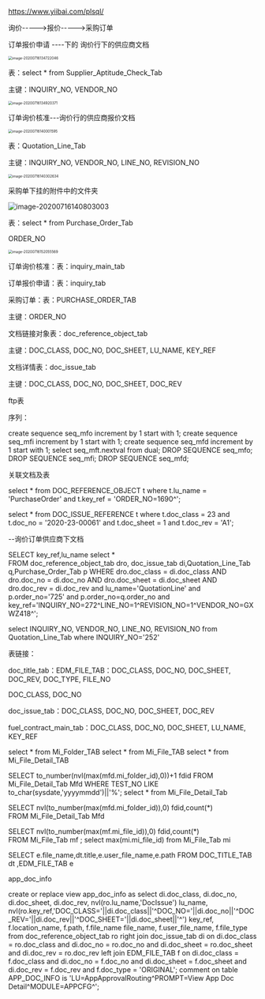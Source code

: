https://www.yiibai.com/plsql/

询价----->报价----->采购订单



订单报价申请 ----下的    询价行下的供应商文档

<img src="D:\E\Typora\bj\Work_note\July\7_16.assets\image-20200716134722046.png" alt="image-20200716134722046" style="zoom:50%;" />

表：select * from Supplier_Aptitude_Check_Tab

主键：INQUIRY_NO, VENDOR_NO

<img src="D:\E\Typora\bj\Work_note\July\7_16.assets\image-20200716134920371.png" alt="image-20200716134920371" style="zoom:50%;" />

订单询价核准---询价行的供应商报价文档

<img src="D:\E\Typora\bj\Work_note\July\7_16.assets\image-20200716140001595.png" alt="image-20200716140001595" style="zoom:50%;" />

表：Quotation_Line_Tab

主键：INQUIRY_NO, VENDOR_NO, LINE_NO, REVISION_NO

<img src="D:\E\Typora\bj\Work_note\July\7_16.assets\image-20200716140302634.png" alt="image-20200716140302634" style="zoom:50%;" />

采购单下挂的附件中的文件夹

![image-20200716140803003](D:\E\Typora\bj\Work_note\July\7_16.assets\image-20200716140803003.png)

表：select * from Purchase_Order_Tab

ORDER_NO

<img src="D:\E\Typora\bj\Work_note\July\7_16.assets\image-20200716152055569.png" alt="image-20200716152055569" style="zoom:50%;" />





订单询价核准：表：inquiry_main_tab

订单报价申请：表：inquiry_tab

采购订单：表：PURCHASE_ORDER_TAB

主键：ORDER_NO

文档链接对象表：doc_reference_object_tab

主键：DOC_CLASS, DOC_NO, DOC_SHEET, LU_NAME, KEY_REF

文档详情表：doc_issue_tab

主键：DOC_CLASS, DOC_NO, DOC_SHEET, DOC_REV

ftp表



序列：

create sequence seq_mfo increment by 1 start with 1;
create sequence seq_mfi increment by 1 start with 1;
create sequence seq_mfd increment by 1 start with 1;
 select seq_mft.nextval from dual;
 DROP SEQUENCE seq_mfo;
DROP SEQUENCE seq_mfi;
DROP SEQUENCE seq_mfd;

关联文档及表

select * from DOC_REFERENCE_OBJECT t where t.lu_name = 'PurchaseOrder'
and t.key_ref = 'ORDER_NO=1690^';

select *
  from DOC_ISSUE_REFERENCE t
 where t.doc_class = 23
   and t.doc_no = '2020-23-00061'
   and t.doc_sheet = 1
   and t.doc_rev = 'A1';



--询价订单供应商下文档

SELECT 
       key_ref,lu_name 
  select *  
FROM   doc_reference_object_tab dro, doc_issue_tab di,Quotation_Line_Tab  q,Purchase_Order_Tab p
WHERE  dro.doc_class = di.doc_class
  AND  dro.doc_no = di.doc_no
  AND  dro.doc_sheet = di.doc_sheet
  AND  dro.doc_rev = di.doc_rev
  and lu_name='QuotationLine'
  and p.order_no='725'
  and p.order_no=q.order_no
  and key_ref='INQUIRY_NO=272^LINE_NO=1^REVISION_NO=1^VENDOR_NO=GXWZ418^';


  select INQUIRY_NO, VENDOR_NO, LINE_NO, REVISION_NO from Quotation_Line_Tab
  where INQUIRY_NO='252'

  











表链接：

doc_title_tab：EDM_FILE_TAB：DOC_CLASS, DOC_NO, DOC_SHEET, DOC_REV, DOC_TYPE, FILE_NO

DOC_CLASS, DOC_NO

doc_issue_tab：DOC_CLASS, DOC_NO, DOC_SHEET, DOC_REV

fuel_contract_main_tab：DOC_CLASS, DOC_NO, DOC_SHEET, LU_NAME, KEY_REF











select * from Mi_Folder_TAB
select * from Mi_File_TAB
select * from Mi_File_Detail_TAB



SELECT to_number(nvl(max(mfd.mi_folder_id),0))+1 fdid
         FROM Mi_File_Detail_Tab Mfd
         WHERE TEST_NO  LIKE to_char(sysdate,'yyyymmdd')||'%';
select * from Mi_File_Detail_Tab




 SELECT nvl(to_number(max(mfd.mi_folder_id)),0) fdid,count(*)  
         FROM Mi_File_Detail_Tab Mfd 
         
  SELECT nvl(to_number(max(mf.mi_file_id)),0) fdid,count(*)  
         FROM Mi_File_Tab mf ;
  select max(mi.mi_file_id) from Mi_File_Tab mi

 SELECT e.file_name,dt.title,e.user_file_name,e.path
         FROM DOC_TITLE_TAB dt ,EDM_FILE_TAB e







app_doc_info

create or replace view app_doc_info as
select  di.doc_class,
       di.doc_no,
       di.doc_sheet,
       di.doc_rev,
       nvl(ro.lu_name,'DocIssue') lu_name,
       nvl(ro.key_ref,'DOC_CLASS='||di.doc_class||'^DOC_NO='||di.doc_no||'^DOC_REV='||di.doc_rev||'^DOC_SHEET='||di.doc_sheet||'^') key_ref,
       f.location_name,
       f.path,
       f.file_name file_name,
       f.user_file_name,
       f.file_type
  from doc_reference_object_tab ro
 right join doc_issue_tab di
    on di.doc_class = ro.doc_class
   and di.doc_no = ro.doc_no
   and di.doc_sheet = ro.doc_sheet
   and di.doc_rev = ro.doc_rev
  left join EDM_FILE_TAB f
    on di.doc_class = f.doc_class
   and di.doc_no = f.doc_no
   and di.doc_sheet = f.doc_sheet
   and di.doc_rev = f.doc_rev
   and f.doc_type = 'ORIGINAL';
comment on table APP_DOC_INFO is 'LU=AppApprovalRouting^PROMPT=View App Doc Detail^MODULE=APPCFG^';